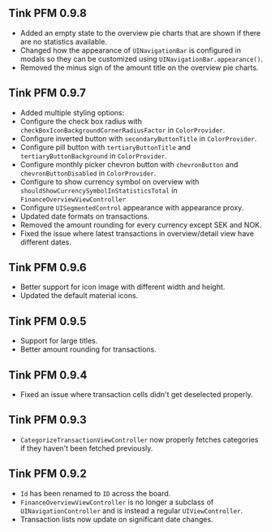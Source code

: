 ## Tink PFM 0.9.8
- Added an empty state to the overview pie charts that are shown if there are no statistics available. 
- Changed how the appearance of `UINavigationBar` is configured in modals so they can be customized using `UINavigationBar.appearance()`.
- Removed the minus sign of the amount title on the overview pie charts. 

## Tink PFM 0.9.7
- Added multiple styling options: 
- Configure the check box radius with `checkBoxIconBackgroundCornerRadiusFactor` in `ColorProvider`.
- Configure inverted button with `secondaryButtonTitle` in `ColorProvider`.
- Configure pill button with `tertiaryButtonTitle` and `tertiaryButtonBackground` in `ColorProvider`.
- Configure monthly picker chevron button with `chevronButton` and `chevronButtonDisabled` in `ColorProvider`.
- Configure to show currency symbol on overview with `shouldShowCurrencySymbolInStatisticsTotal` in `FinanceOverviewViewController`
- Configure `UISegmentedControl` appearance with appearance proxy.
- Updated date formats on transactions.
- Removed the amount rounding for every currency except SEK and NOK.
- Fixed the issue where latest transactions in overview/detail view have different dates.

## Tink PFM 0.9.6
- Better support for icon image with different width and height.
- Updated the default material icons.

## Tink PFM 0.9.5
- Support for large titles.
- Better amount rounding for transactions.

## Tink PFM 0.9.4
- Fixed an issue where transaction cells didn't get deselected properly.

## Tink PFM 0.9.3
- `CategorizeTransactionViewController` now properly fetches categories if they haven't been fetched previously.

## Tink PFM 0.9.2
- `Id` has been renamed to `ID` across the board.
- `FinanceOverviewViewController` is no longer a subclass of `UINavigationController` and is instead a regular `UIViewController`. 
- Transaction lists now update on significant date changes.
